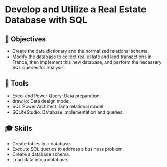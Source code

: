# Develop and Utilize a Real Estate Database with SQL

## 🎯 Objectives
* Create the data dictionary and the normalized relational schema.
* Modify the database to collect real estate and land transactions in France, then implement this new database, and perform the necessary SQL queries for analysis.

## 🔧 Tools
* Excel and Power Query: Data preparation.
* draw.io: Data design model.
* SQL Power Architect: Data relational model.
* SQLiteStudio: Database implementation and queries.

## 🎓 Skills
* Create tables in a database.
* Execute SQL queries to address a business problem.
* Create a database schema.
* Load data into a database.

